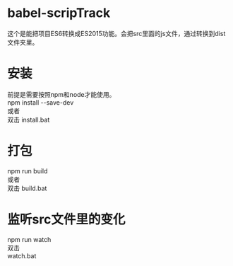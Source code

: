 # babel-scripTrack
这个是能把项目ES6转换成ES2015功能。会把src里面的js文件，通过转换到dist文件夹里。

# 安装
前提是需要按照npm和node才能使用。   
npm install --save-dev    
或者   
双击 install.bat

# 打包
npm run build    
或者   
双击 build.bat

# 监听src文件里的变化
npm run watch    
双击   
watch.bat

